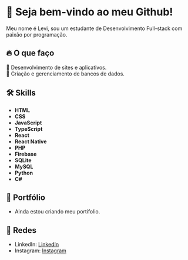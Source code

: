 # 🚀 Seja bem-vindo ao meu Github!

Meu nome é Levi, sou um estudante de Desenvolvimento Full-stack com paixão por programação.


## 🔥 O que faço
📱 Desenvolvimento de sites e aplicativos. <br>
🎲 Criação e gerenciamento de bancos de dados.

## 🛠 Skills
- **HTML**  
- **CSS**  
- **JavaScript**   
- **TypeScript**  
- **React**  
- **React Native**  
- **PHP**  
- **Firebase**
- **SQLite**  
- **MySQL**  
- **Python**  
- **C#**

## 💼 Portfólio

- Ainda estou criando meu portifolio.

## 💬 Redes

- LinkedIn: [LinkedIn](https://www.linkedin.com/in/levickl/)
- Instagram: [Instagram](https://www.instagram.com/levickl2/)

